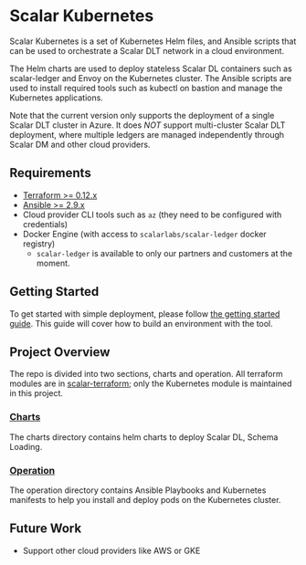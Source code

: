# Scalar Kubernetes

Scalar Kubernetes is a set of Kubernetes Helm files, and Ansible scripts that can be used to orchestrate a Scalar DLT network in a cloud environment.

The Helm charts are used to deploy stateless Scalar DL containers such as scalar-ledger and Envoy on the Kubernetes cluster. The Ansible scripts are used to install required tools such as kubectl on bastion and manage the Kubernetes applications.

Note that the current version only supports the deployment of a single Scalar DLT cluster in Azure. It does *NOT* support multi-cluster Scalar DLT deployment, where multiple ledgers are managed independently through Scalar DM and other cloud providers.

## Requirements

* [Terraform >= 0.12.x](https://www.terraform.io/downloads.html)
* [Ansible >= 2.9.x](https://docs.ansible.com/ansible/latest/installation_guide/intro_installation.html)
* Cloud provider CLI tools such as `az` (they need to be configured with credentials)
* Docker Engine (with access to `scalarlabs/scalar-ledger` docker registry)
  * `scalar-ledger` is available to only our partners and customers at the moment.

## Getting Started

To get started with simple deployment, please follow [the getting started guide](docs/GettingStarted.md). This guide will cover how to build an environment with the tool.

## Project Overview

The repo is divided into two sections, charts and operation. All terraform modules are in [scalar-terraform](https://github.com/scalar-labs/scalar-terraform); only the Kubernetes module is maintained in this project.

### [Charts](./charts)

The charts directory contains helm charts to deploy Scalar DL, Schema Loading.

### [Operation](./operation)

The operation directory contains Ansible Playbooks and Kubernetes manifests to help you install and deploy pods on the Kubernetes cluster.

## Future Work

* Support other cloud providers like AWS or GKE
